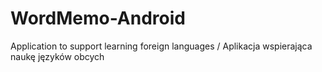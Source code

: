 # WordMemo-Android
Application to support learning foreign languages / Aplikacja wspierająca naukę języków obcych
